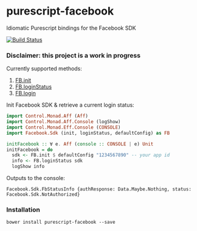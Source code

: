 # purescript-facebook
Idiomatic Purescript bindings for the Facebook SDK

[![Build Status](https://travis-ci.org/Unisay/purescript-facebook.svg?branch=master)](https://travis-ci.org/Unisay/purescript-facebook)

### Disclaimer: this project is a work in progress

Currently supported methods:
1. [FB.init](https://developers.facebook.com/docs/javascript/reference/FB.init/v2.10)
1. [FB.loginStatus](https://developers.facebook.com/docs/reference/javascript/FB.getLoginStatus/v2.10)
1. [FB.login](https://developers.facebook.com/docs/reference/javascript/FB.login/v2.10)

Init Facebook SDK & retrieve a current login status:

``` purescript
import Control.Monad.Aff (Aff)
import Control.Monad.Aff.Console (logShow)
import Control.Monad.Eff.Console (CONSOLE)
import Facebook.Sdk (init, loginStatus, defaultConfig) as FB

initFacebook :: ∀ e. Aff (console :: CONSOLE | e) Unit
initFacebook = do
  sdk <- FB.init $ defaultConfig "1234567890" -- your app id
  info <- FB.loginStatus sdk
  logShow info
```

Outputs to the console:
```
Facebook.Sdk.FbStatusInfo {authResponse: Data.Maybe.Nothing, status: Facebook.Sdk.NotAuthorized}
```

### Installation
```
bower install purescript-facebook --save
```
